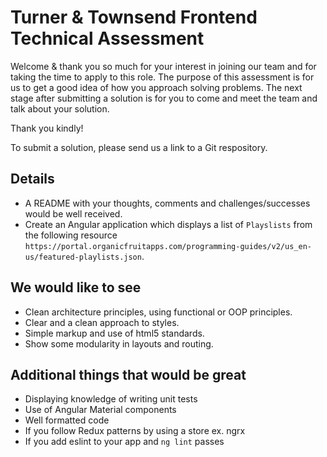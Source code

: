 # Turner & Townsend Frontend Technical Assessment

Welcome & thank you so much for your interest in joining our team and for taking the time to apply to this role. 
The purpose of this assessment is for us to get a good idea of how you approach solving problems. 
The next stage after submitting a solution is for you to come and meet the team and talk about your solution.

Thank you kindly!

To submit a solution, please send us a link to a Git respository. 

## Details

- A README with your thoughts, comments and challenges/successes would be well received.
- Create an Angular application which displays a list of `Playslists` from the following resource `https://portal.organicfruitapps.com/programming-guides/v2/us_en-us/featured-playlists.json`.

## We would like to see
- Clean architecture principles, using functional or OOP principles.
- Clear and a clean approach to styles.
- Simple markup and use of html5 standards.
- Show some modularity in layouts and routing.

## Additional things that would be great
- Displaying knowledge of writing unit tests
- Use of Angular Material components
- Well formatted code
- If you follow Redux patterns by using a store ex. ngrx
- If you add eslint to your app and `ng lint` passes
